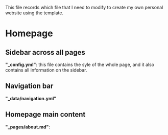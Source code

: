 This file records which file that I need to modify to create my own personal website using the template.

# Homepage

## Sidebar across all pages
**"_config.yml"**: this file contains the syle of the whole page, and it also contains all information on the sidebar. 

## Navigation bar
**"_data/navigation.yml"**

## Homepage main content
**"_pages/about.md"**: